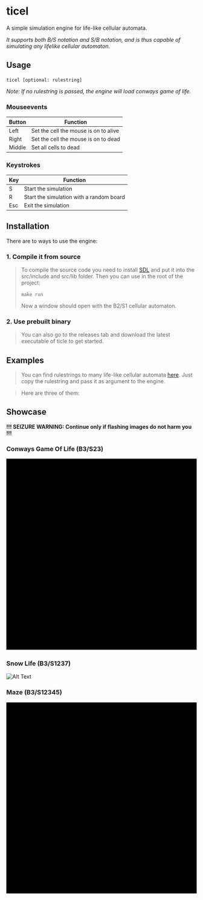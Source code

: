 # ticel
A simple simulation engine for life-like cellular automata.

*It supports both B/S notation and S/B notation, and is thus capable of simulating any lifelike cellular automaton.*

## Usage
```
ticel [optional: rulestring]
```

*Note: If no rulestring is passed, the engine will load conways game of life.*

### Mouseevents
|Button|Function|
|------|--------|
|Left|Set the cell the mouse is on to alive|
|Right|Set the cell the mouse is on to dead|
|Middle|Set all cells to dead|

### Keystrokes
|Key|Function|
|---|--------|
|S|Start the simulation|
|R|Start the simulation with a random board|
|Esc|Exit the simulation|

## Installation
There are to ways to use the engine:
### 1. Compile it from source
> To compile the source code you need to install [SDL](https://www.libsdl.org) and put it into the src/include and src/lib folder.
> Then you can use in the root of the project:
> ```
> make run
> ```
> Now a window should open with the B2/S1 cellular automaton.
### 2. Use prebuilt binary
> You can also go to the releases tab and download the latest executable of ticle to get started.

## Examples
> You can find rulestrings to many life-like cellular automata [here](https://conwaylife.com/wiki/List_of_Life-like_cellular_automata).
> Just copy the rulestring and pass it as argument to the engine.

> Here are three of them:

## Showcase

**!!! SEIZURE WARNING: Continue only if flashing images do not harm you !!!**





### Conways Game Of Life (B3/S23)
![Alt Text](https://github.com/Flederossi/ticel/blob/main/assets/B3_S23.gif)

### Snow Life (B3/S1237)
![Alt Text](https://github.com/Flederossi/ticel/blob/main/assets/B3_S1237.gif)

### Maze (B3/S12345)
![Alt Text](https://github.com/Flederossi/ticel/blob/main/assets/B3_S12345.gif)
